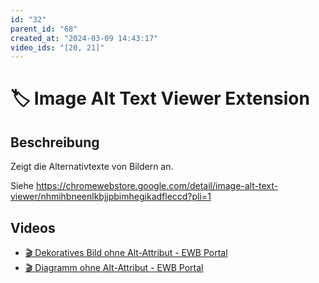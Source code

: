 ```yaml
---
id: "32"
parent_id: "68"
created_at: "2024-03-09 14:43:17"
video_ids: "[20, 21]"
---
```


# 🏷️ Image Alt Text Viewer Extension

## Beschreibung

Zeigt die Alternativtexte von Bildern an.

Siehe <https://chromewebstore.google.com/detail/image-alt-text-viewer/nhmihbneenlkbjjpbimhegikadfleccd?pli=1>

## Videos

- [🎬 Dekoratives Bild ohne Alt-Attribut - EWB Portal](/de/videos/dekoratives-bild-ohne-alt-attribut-ewb-portal)
- [🎬 Diagramm ohne Alt-Attribut - EWB Portal](/de/videos/diagramm-ohne-alt-attribut-ewb-portal)
